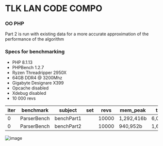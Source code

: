 # TLK LAN CODE COMPO


### OO PHP 

Part 2 is run with existing data for a more accurate approximation of the performance of the algorithm

### Specs for benchmarking
 - PHP 8.1.13
 - PHPBench 1.2.7
 - Ryzen Threadripper 2950X
 - 64GB DDR4 @ 3200Mhz
 - Gigabyte Designare X399
 - Opcache disabled
 - Xdebug disabled
 - 10 000 revs


| iter | benchmark   | subject    | set | revs  | mem_peak   | time_avg    | comp_z_value | comp_deviation |
|------|-------------|------------|-----|-------|------------|-------------|--------------|----------------|
| 0    | ParserBench | benchPart1 |     | 10000 | 1,292,416b | 6,005.452μs | 0.00σ        | 0.00%          |
| 0    | ParserBench | benchPart2 |     | 10000 | 940,952b   | 1,604.509μs | 0.00σ        | 0.00%          |

![image](https://user-images.githubusercontent.com/30026633/206765449-30a7f5bd-49f8-4ca3-9687-73ef1fc4cb6e.png)
